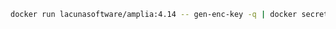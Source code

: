 ﻿```sh
docker run lacunasoftware/amplia:4.14 -- gen-enc-key -q | docker secret create amplia_encryption_key -
```
